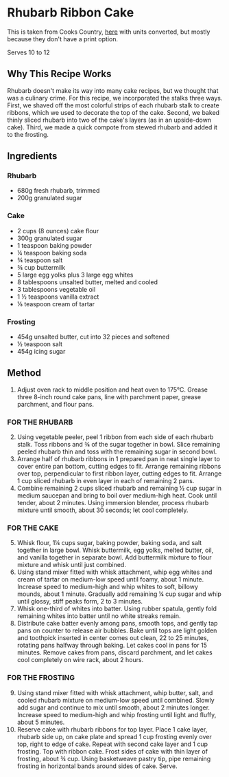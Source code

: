 
# Rhubarb Ribbon Cake # 

This is taken from Cooks Country, [here](https://www.cookscountry.com/recipes/10871-rhubarb-ribbon-cake) with units converted, but mostly because they don't have a print option. 

Serves 10 to 12

## Why This Recipe Works ##

Rhubarb doesn't make its way into many cake recipes, but we thought that was a culinary crime. For this recipe, we incorporated the stalks three ways. First, we shaved off the most colorful strips of each rhubarb stalk to create ribbons, which we used to decorate the top of the cake. Second, we baked thinly sliced rhubarb into two of the cake's layers (as in an upside-down cake). Third, we made a quick compote from stewed rhubarb and added it to the frosting.

## Ingredients

### Rhubarb
- 680g fresh rhubarb, trimmed
- 200g granulated sugar

### Cake
- 2 cups (8 ounces) cake flour
- 300g granulated sugar
- 1 teaspoon baking powder
- ¼ teaspoon baking soda
- ¾ teaspoon salt
- ¾ cup buttermilk
- 5 large egg yolks plus 3 large egg whites
- 8 tablespoons unsalted butter, melted and cooled
- 3 tablespoons vegetable oil
- 1 ½ teaspoons vanilla extract
- ⅛ teaspoon cream of tartar

### Frosting
- 454g unsalted butter, cut into 32 pieces and softened
- ½ teaspoon salt
- 454g icing sugar

## Method

1. Adjust oven rack to middle position and heat oven to 175°C. Grease three 8-inch round cake pans, line with parchment paper, grease parchment, and flour pans.


### FOR THE RHUBARB

2. Using vegetable peeler, peel 1 ribbon from each side of each rhubarb stalk. Toss ribbons and ¾ of the sugar together in bowl. Slice remaining peeled rhubarb thin and toss with the remaining sugar in second bowl.
3. Arrange half of rhubarb ribbons in 1 prepared pan in neat single layer to cover entire pan bottom, cutting edges to fit. Arrange remaining ribbons over top, perpendicular to first ribbon layer, cutting edges to fit. Arrange 1 cup sliced rhubarb in even layer in each of remaining 2 pans.
4. Combine remaining 2 cups sliced rhubarb and remaining ½ cup sugar in medium saucepan and bring to boil over medium-high heat. Cook until tender, about 2 minutes. Using immersion blender, process rhubarb mixture until smooth, about 30 seconds; let cool completely.

### FOR THE CAKE

5. Whisk flour, 1¼ cups sugar, baking powder, baking soda, and salt together in large bowl. Whisk buttermilk, egg yolks, melted butter, oil, and vanilla together in separate bowl. Add buttermilk mixture to flour mixture and whisk until just combined.
6. Using stand mixer fitted with whisk attachment, whip egg whites and cream of tartar on medium-low speed until foamy, about 1 minute. Increase speed to medium-high and whip whites to soft, billowy mounds, about 1 minute. Gradually add remaining ¼ cup sugar and whip until glossy, stiff peaks form, 2 to 3 minutes.
7. Whisk one-third of whites into batter. Using rubber spatula, gently fold remaining whites into batter until no white streaks remain.
8. Distribute cake batter evenly among pans, smooth tops, and gently tap pans on counter to release air bubbles. Bake until tops are light golden and toothpick inserted in center comes out clean, 22 to 25 minutes, rotating pans halfway through baking. Let cakes cool in pans for 15 minutes. Remove cakes from pans, discard parchment, and let cakes cool completely on wire rack, about 2 hours.

### FOR THE FROSTING

9. Using stand mixer fitted with whisk attachment, whip butter, salt, and cooled rhubarb mixture on medium-low speed until combined. Slowly add sugar and continue to mix until smooth, about 2 minutes longer. Increase speed to medium-high and whip frosting until light and fluffy, about 5 minutes.
10. Reserve cake with rhubarb ribbons for top layer. Place 1 cake layer, rhubarb side up, on cake plate and spread 1 cup frosting evenly over top, right to edge of cake. Repeat with second cake layer and 1 cup frosting. Top with ribbon cake. Frost sides of cake with thin layer of frosting, about ¾ cup. Using basketweave pastry tip, pipe remaining frosting in horizontal bands around sides of cake. Serve.

